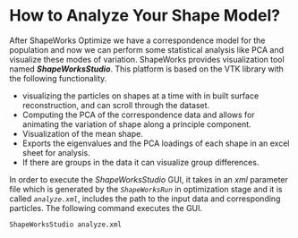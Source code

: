 # How to Analyze Your Shape Model?

After ShapeWorks Optimize we have a correspondence model for the population and now we can perform some statistical 
analysis like PCA and visualize these modes of variation. ShapeWorks provides visualization tool named ***ShapeWorksStudio***. 
This platform is based on the VTK library with the following functionality.
* visualizing the particles on shapes at a time with in built surface reconstruction, and can scroll through the dataset.
* Computing the PCA of the correspondence data and allows for animating the variation of shape along a principle component.
* Visualization of the mean shape.
* Exports the eigenvalues and the PCA loadings of each shape in an excel sheet for analysis.
* If there are groups in the data it can visualize group differences.

In order to execute the *ShapeWorksStudio* GUI, it takes in an *xml* parameter file which is generated by the *`ShapeWorksRun`*
in optimization stage and it is called *`analyze.xml`*, includes the path to the input data and corresponding particles.
 The following command executes the GUI.
  
```
ShapeWorksStudio analyze.xml
```


